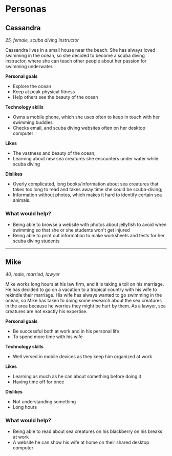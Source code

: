 # Personas

## Cassandra

*25, female, scuba diving instructor*

Cassandra lives in a small house near the beach. She has always loved swimming in the ocean, so she decided to become a scuba diving instructor, where she can teach other people about her passion for swimming underwater.

**Personal goals**

- Explore the ocean
- Keep at peak physical fitness 
- Help others see the beauty of the ocean

**Technology skills**

- Owns a mobile phone, which she uses often to keep in touch with her swimming buddies
- Checks email, and scuba diving websites often on her desktop computer

**Likes**

- The vastness and beauty of the ocean;
- Learning about new sea creatures she encounters under water while scuba diving

**Dislikes**

- Overly complicated, long books/information about sea creatures that takes too long to read and takes away time she could be scuba-diving;
- Information without photos, which makes it hard to identify certain sea animals.

### What would help?

- Being able to browse a website with photos about jellyfish to avoid when swimming so that she or she students won't get injured
- Being able to print out information to make worksheets and tests for her scuba diving students

---

## Mike

*40, male, married, lawyer*

Mike works long hours at his law firm, and it is taking a toll on his marriage. He has decided to go on a vacation to a tropical country with his wife to rekindle their marriage. His wife has always wanted to go swimming in the ocean, so Mike has taken to doing some research about the sea creatures in the area because he worries they might be hurt by them. As a lawyer, sea creatures are not exactly his expertise. 

**Personal goals**

- Be successful both at work and in his personal life
- To spend more time with his wife

**Technology skills**

- Well versed in mobile devices as they keep him organized at work

**Likes**

- Learning as much as he can about something before doing it
- Having time off for once

**Dislikes**

- Not understanding something
- Long hours

### What would help?

- Being able to read about sea creatures on his blackberry on his breaks at work
- A website he can show his wife at home on their shared desktop computer